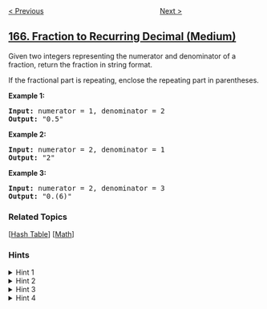 <!--|This file generated by command(leetcode description); DO NOT EDIT.    |-->
<!--+----------------------------------------------------------------------+-->
<!--|@author    openset <openset.wang@gmail.com>                           |-->
<!--|@link      https://github.com/openset                                 |-->
<!--|@home      https://github.com/openset/leetcode                        |-->
<!--+----------------------------------------------------------------------+-->

[< Previous](https://github.com/openset/leetcode/tree/master/problems/compare-version-numbers "Compare Version Numbers")
　　　　　　　　　　　　　　　　
[Next >](https://github.com/openset/leetcode/tree/master/problems/two-sum-ii-input-array-is-sorted "Two Sum II - Input array is sorted")

## [166. Fraction to Recurring Decimal (Medium)](https://leetcode.com/problems/fraction-to-recurring-decimal "分数到小数")

<p>Given two integers representing the numerator and denominator of a fraction, return the fraction in string format.</p>

<p>If the fractional part is repeating, enclose the repeating part in parentheses.</p>

<p><strong>Example 1:</strong></p>

<pre>
<strong>Input:</strong> numerator = 1, denominator = 2
<strong>Output:</strong> &quot;0.5&quot;
</pre>

<p><strong>Example 2:</strong></p>

<pre>
<strong>Input:</strong> numerator = 2, denominator = 1
<strong>Output:</strong> &quot;2&quot;</pre>

<p><strong>Example 3:</strong></p>

<pre>
<strong>Input:</strong> numerator = 2, denominator = 3
<strong>Output: </strong>&quot;0.(6)&quot;
</pre>

### Related Topics
  [[Hash Table](https://github.com/openset/leetcode/tree/master/tag/hash-table/README.md)]
  [[Math](https://github.com/openset/leetcode/tree/master/tag/math/README.md)]

### Hints
<details>
<summary>Hint 1</summary>
No scary math, just apply elementary math knowledge. Still remember how to perform a <i>long division</i>?
</details>

<details>
<summary>Hint 2</summary>
Try a long division on 4/9, the repeating part is obvious. Now try 4/333. Do you see a pattern?
</details>

<details>
<summary>Hint 3</summary>
Notice that once the remainder starts repeating, so does the divided result.
</details>

<details>
<summary>Hint 4</summary>
Be wary of edge cases! List out as many test cases as you can think of and test your code thoroughly.
</details>
